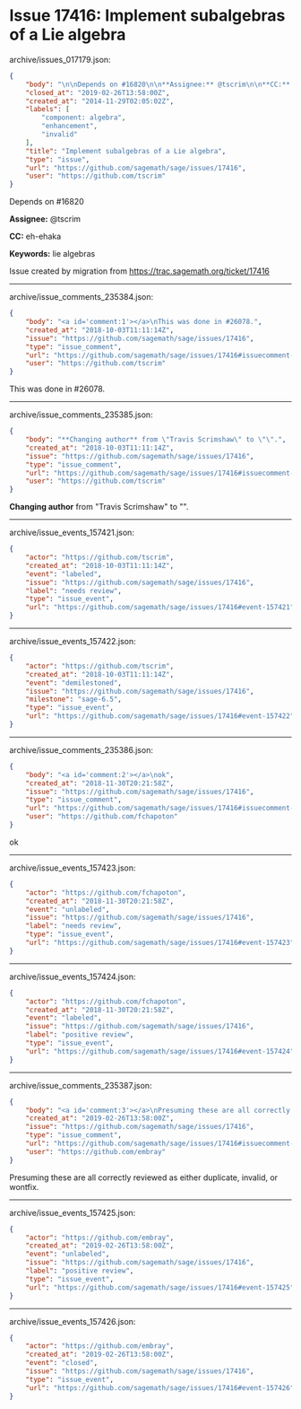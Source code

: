 # Issue 17416: Implement subalgebras of a Lie algebra

archive/issues_017179.json:
```json
{
    "body": "\n\nDepends on #16820\n\n**Assignee:** @tscrim\n\n**CC:**  eh-ehaka\n\n**Keywords:** lie algebras\n\nIssue created by migration from https://trac.sagemath.org/ticket/17416\n\n",
    "closed_at": "2019-02-26T13:58:00Z",
    "created_at": "2014-11-29T02:05:02Z",
    "labels": [
        "component: algebra",
        "enhancement",
        "invalid"
    ],
    "title": "Implement subalgebras of a Lie algebra",
    "type": "issue",
    "url": "https://github.com/sagemath/sage/issues/17416",
    "user": "https://github.com/tscrim"
}
```


Depends on #16820

**Assignee:** @tscrim

**CC:**  eh-ehaka

**Keywords:** lie algebras

Issue created by migration from https://trac.sagemath.org/ticket/17416





---

archive/issue_comments_235384.json:
```json
{
    "body": "<a id='comment:1'></a>\nThis was done in #26078.",
    "created_at": "2018-10-03T11:11:14Z",
    "issue": "https://github.com/sagemath/sage/issues/17416",
    "type": "issue_comment",
    "url": "https://github.com/sagemath/sage/issues/17416#issuecomment-235384",
    "user": "https://github.com/tscrim"
}
```

<a id='comment:1'></a>
This was done in #26078.



---

archive/issue_comments_235385.json:
```json
{
    "body": "**Changing author** from \"Travis Scrimshaw\" to \"\".",
    "created_at": "2018-10-03T11:11:14Z",
    "issue": "https://github.com/sagemath/sage/issues/17416",
    "type": "issue_comment",
    "url": "https://github.com/sagemath/sage/issues/17416#issuecomment-235385",
    "user": "https://github.com/tscrim"
}
```

**Changing author** from "Travis Scrimshaw" to "".



---

archive/issue_events_157421.json:
```json
{
    "actor": "https://github.com/tscrim",
    "created_at": "2018-10-03T11:11:14Z",
    "event": "labeled",
    "issue": "https://github.com/sagemath/sage/issues/17416",
    "label": "needs review",
    "type": "issue_event",
    "url": "https://github.com/sagemath/sage/issues/17416#event-157421"
}
```



---

archive/issue_events_157422.json:
```json
{
    "actor": "https://github.com/tscrim",
    "created_at": "2018-10-03T11:11:14Z",
    "event": "demilestoned",
    "issue": "https://github.com/sagemath/sage/issues/17416",
    "milestone": "sage-6.5",
    "type": "issue_event",
    "url": "https://github.com/sagemath/sage/issues/17416#event-157422"
}
```



---

archive/issue_comments_235386.json:
```json
{
    "body": "<a id='comment:2'></a>\nok",
    "created_at": "2018-11-30T20:21:58Z",
    "issue": "https://github.com/sagemath/sage/issues/17416",
    "type": "issue_comment",
    "url": "https://github.com/sagemath/sage/issues/17416#issuecomment-235386",
    "user": "https://github.com/fchapoton"
}
```

<a id='comment:2'></a>
ok



---

archive/issue_events_157423.json:
```json
{
    "actor": "https://github.com/fchapoton",
    "created_at": "2018-11-30T20:21:58Z",
    "event": "unlabeled",
    "issue": "https://github.com/sagemath/sage/issues/17416",
    "label": "needs review",
    "type": "issue_event",
    "url": "https://github.com/sagemath/sage/issues/17416#event-157423"
}
```



---

archive/issue_events_157424.json:
```json
{
    "actor": "https://github.com/fchapoton",
    "created_at": "2018-11-30T20:21:58Z",
    "event": "labeled",
    "issue": "https://github.com/sagemath/sage/issues/17416",
    "label": "positive review",
    "type": "issue_event",
    "url": "https://github.com/sagemath/sage/issues/17416#event-157424"
}
```



---

archive/issue_comments_235387.json:
```json
{
    "body": "<a id='comment:3'></a>\nPresuming these are all correctly reviewed as either duplicate, invalid, or wontfix.",
    "created_at": "2019-02-26T13:58:00Z",
    "issue": "https://github.com/sagemath/sage/issues/17416",
    "type": "issue_comment",
    "url": "https://github.com/sagemath/sage/issues/17416#issuecomment-235387",
    "user": "https://github.com/embray"
}
```

<a id='comment:3'></a>
Presuming these are all correctly reviewed as either duplicate, invalid, or wontfix.



---

archive/issue_events_157425.json:
```json
{
    "actor": "https://github.com/embray",
    "created_at": "2019-02-26T13:58:00Z",
    "event": "unlabeled",
    "issue": "https://github.com/sagemath/sage/issues/17416",
    "label": "positive review",
    "type": "issue_event",
    "url": "https://github.com/sagemath/sage/issues/17416#event-157425"
}
```



---

archive/issue_events_157426.json:
```json
{
    "actor": "https://github.com/embray",
    "created_at": "2019-02-26T13:58:00Z",
    "event": "closed",
    "issue": "https://github.com/sagemath/sage/issues/17416",
    "type": "issue_event",
    "url": "https://github.com/sagemath/sage/issues/17416#event-157426"
}
```
